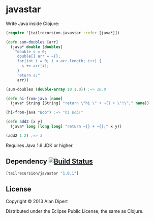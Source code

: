 # javastar

Write Java inside Clojure:

```clojure
(require '[tailrecursion.javastar :refer [java*]])

(defn sum-doubles [arr]
  (java* double [doubles]
    "double s = 0;
     double[] arr = ~{};
     for(int i = 0; i < arr.length; i++) {
       s += arr[i];
     }
     return s;"
     arr))

(sum-doubles (double-array 10 1.0)) ;=> 10.0

(defn hi-from-java [name]
  (java* String [String] "return \"hi \" + ~{} + \"!\";" name))

(hi-from-java "Bob") ;=> "hi Bob!"

(defn add2 [x y]
  (java* long [long long] "return ~{} + ~{};" x y))

(add2 1 2) ;=> 3
```

Requires Java 1.6 JDK or higher.

## Dependency [![Build Status](https://travis-ci.org/tailrecursion/javastar.png?branch=master)](https://travis-ci.org/tailrecursion/javastar)

```clojure
[tailrecursion/javastar "1.0.1"]
```

## License

Copyright © 2013 Alan Dipert

Distributed under the Eclipse Public License, the same as Clojure.
